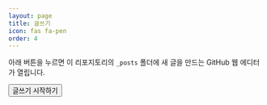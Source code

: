 ```yaml
---
layout: page
title: 글쓰기
icon: fas fa-pen
order: 4
---
```


아래 버튼을 누르면 이 리포지토리의 `_posts` 폴더에 새 글을 만드는 GitHub 웹 에디터가 열립니다.

<button id="start-writing" class="btn btn-primary">글쓰기 시작하기</button>

<script>
  (function () {
    function buildUrl() {
      const repo = 'ilhyeonchu/ilhyeon-study-log.github.io';
      const now = new Date();
      const yyyy = now.getFullYear();
      const mm = String(now.getMonth() + 1).padStart(2, '0');
      const dd = String(now.getDate()).padStart(2, '0');

      const filename = `${yyyy}-${mm}-${dd}-your-title.md`;
      const tz = '+0900';

      const template = `---\n` +
        `layout: post\n` +
        `title: ""\n` +
        `date: ${yyyy}-${mm}-${dd} 09:00 ${tz}\n` +
        `categories: [Blog]\n` +
        `tags: []\n` +
        `---\n\n` +
        `여기에 내용을 작성하세요.\n`;

      const base = `https://github.com/${repo}/new/HEAD/_posts`;
      const params = new URLSearchParams({
        filename,
        value: template
      });
      return `${base}?${params.toString()}`;
    }

    const btn = document.getElementById('start-writing');
    if (btn) {
      btn.addEventListener('click', function () {
        window.location.href = buildUrl();
      });
    }
  })();
</script>
